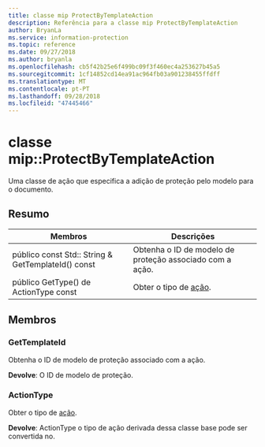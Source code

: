 ```yaml
---
title: classe mip ProtectByTemplateAction
description: Referência para a classe mip ProtectByTemplateAction
author: BryanLa
ms.service: information-protection
ms.topic: reference
ms.date: 09/27/2018
ms.author: bryanla
ms.openlocfilehash: cb5f42b25e6f499bc09f3f460ec4a253627b45a5
ms.sourcegitcommit: 1cf14852cd14ea91ac964fb03a901238455ffdff
ms.translationtype: MT
ms.contentlocale: pt-PT
ms.lasthandoff: 09/28/2018
ms.locfileid: "47445466"
---
```

# <a name="class-mipprotectbytemplateaction"></a>classe mip::ProtectByTemplateAction 
Uma classe de ação que especifica a adição de proteção pelo modelo para o documento.
  
## <a name="summary"></a>Resumo
 Membros                        | Descrições                                
--------------------------------|---------------------------------------------
 público const Std:: String & GetTemplateId() const  |  Obtenha o ID de modelo de proteção associado com a ação.
 público GetType() de ActionType const  |  Obter o tipo de [ação](class_mip_action.md).
  
## <a name="members"></a>Membros
  
### <a name="gettemplateid"></a>GetTemplateId
Obtenha o ID de modelo de proteção associado com a ação.

  
**Devolve**: O ID de modelo de proteção.
  
### <a name="actiontype"></a>ActionType
Obter o tipo de [ação](class_mip_action.md).

  
**Devolve**: ActionType o tipo de ação derivada dessa classe base pode ser convertida no.